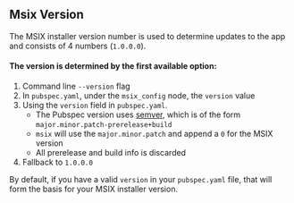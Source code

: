 ## Msix Version

The MSIX installer version number is used to determine updates to the app and consists of 4 numbers (`1.0.0.0`).

#### The version is determined by the first available option:

1. Command line `--version` flag
2. In `pubspec.yaml`, under the `msix_config` node, the `version` value
3. Using the `version` field in `pubspec.yaml`.
   - The Pubspec version uses [semver], which is of the form `major.minor.patch-prerelease+build`
   - `msix` will use the `major.minor.patch` and append a `0` for the MSIX version
   - All prerelease and build info is discarded
4. Fallback to `1.0.0.0`

By default, if you have a valid `version` in your `pubspec.yaml` file, that will form the basis for your MSIX installer version.

[semver]: https://semver.org/
